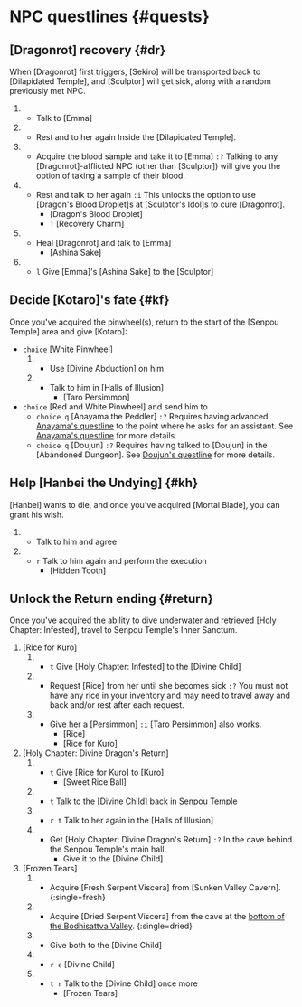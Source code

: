 # NPC questlines {#quests}

## [Dragonrot] recovery {#dr}
When [Dragonrot] first triggers, [Sekiro] will be transported back to [Dilapidated Temple], and [Sculptor] will get sick, along with a random previously met NPC.
1. + Talk to [Emma]
2. + Rest and to her again
     Inside the [Dilapidated Temple].
4. + Acquire the blood sample and take it to [Emma]
     `:?` Talking to any [Dragonrot]-afflicted NPC (other than [Sculptor]) will give you the option of taking a sample of their blood.
5. + Rest and talk to her again
     `:i` This unlocks the option to use [Dragon's Blood Droplet]s at [Sculptor's Idol]s to cure [Dragonrot].
     - [Dragon's Blood Droplet]
     - `!` [Recovery Charm]
6. + Heal [Dragonrot] and talk to [Emma]
     - [Ashina Sake]
7. + `l` Give [Emma]'s [Ashina Sake] to the [Sculptor]

## Decide [Kotaro]'s fate {#kf}
Once you've acquired the pinwheel(s), return to the start of the [Senpou Temple] area and give [Kotaro]\:
+ `choice` [White Pinwheel]
  1. + Use [Divine Abduction] on him
  2. + Talk to him in [Halls of Illusion]
       - [Taro Persimmon]
+ `choice` [Red and White Pinwheel] and send him to
  + `choice q` [Anayama the Peddler]
    `:?` Requires having advanced [Anayama's questline](ap) to the point where he asks for an assistant.
    See [Anayama's questline](ap) for more details.
  + `choice q` [Doujun]
    `:?` Requires having talked to [Doujun] in the [Abandoned Dungeon].
    See [Doujun's questline](dq) for more details.

## Help [Hanbei the Undying] {#kh}
[Hanbei] wants to die, and once you've acquired [Mortal Blade], you can grant his wish.
1. + Talk to him and agree
2. + `r` Talk to him again and perform the execution
     - [Hidden Tooth]

## Unlock the Return ending {#return}
Once you've acquired the ability to dive underwater and retrieved [Holy Chapter: Infested], travel to Senpou Temple's Inner Sanctum.

1. [Rice for Kuro]
   1. + `t` Give [Holy Chapter: Infested] to the [Divine Child]
   2. + Request [Rice] from her until she becomes sick
        `:?` You must not have any rice in your inventory and may need to travel away and back and/or rest after each request.
   3. + Give her a [Persimmon]
        `:i` [Taro Persimmon] also works.
        - [Rice]
        - [Rice for Kuro]
2. [Holy Chapter: Divine Dragon's Return]
   1. + `t` Give [Rice for Kuro] to [Kuro]
        - [Sweet Rice Ball]
   2. + `t` Talk to the [Divine Child] back in Senpou Temple
   3. + `r t` Talk to her again in the [Halls of Illusion]
   4. + Get [Holy Chapter: Divine Dragon's Return]
        `:?` In the cave behind the Senpou Temple's main hall.
        + Give it to the [Divine Child]
3. [Frozen Tears] 
   1. + Acquire [Fresh Serpent Viscera] from [Sunken Valley Cavern]. {:single=fresh}
   2. + Acquire [Dried Serpent Viscera] from the cave at the [bottom of the Bodhisattva Valley](sunken_mid). {:single=dried}
   3. + Give both to the [Divine Child]
   4. + `r e` [Divine Child]
   5. + `t r` Talk to the [Divine Child] once more
        - [Frozen Tears]
